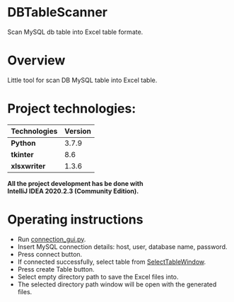 # DBTableScanner
Scan MySQL db table into Excel table formate.

# Overview
Little tool for scan DB MySQL table into Excel table.


# Project technologies:
Technologies | Version
------------ | -------------
**Python** | 3.7.9
**tkinter** | 8.6 
**xlsxwriter** | 1.3.6

**All the project development has be done with \
IntelliJ IDEA 2020.2.3 (Community Edition).**

# Operating instructions
* Run [connection_gui.py](Aplication_GUI/ConnectionWindow.png).
* Insert MySQL connection details: host, user, database name, password.
* Press connect button.
* If connected successfully, select table from [SelectTableWindow](Aplication_GUI/SelectTableWindow.png).
* Press create Table button.
* Select empty directory path to save the Excel files into.
* The selected directory path window will be open with the generated files.
